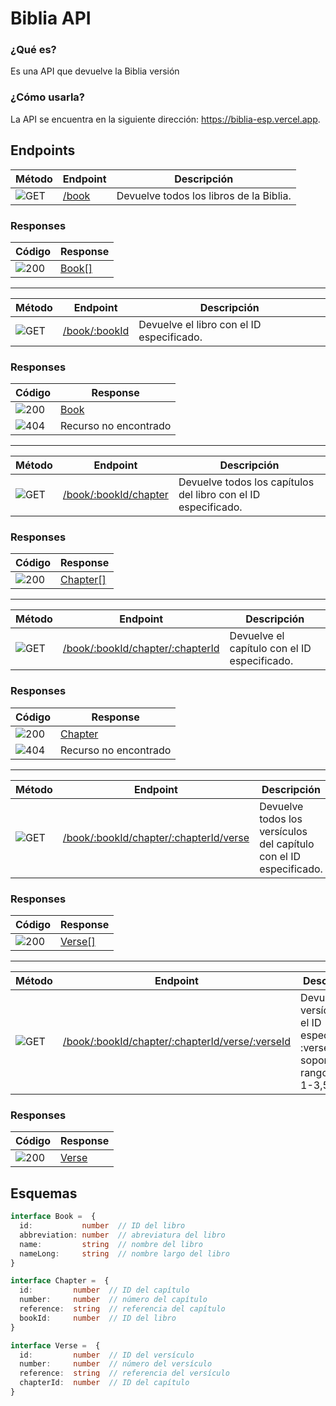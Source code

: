 # Biblia API

### ¿Qué es?

Es una API que devuelve la Biblia versión

### ¿Cómo usarla?

La API se encuentra en la siguiente dirección: <https://biblia-esp.vercel.app>.

## Endpoints

| Método | Endpoint | Descripción |
| --- | --- | --- |
| ![GET](https://img.shields.io/badge/GET-0D96F6?style=for-the-badge) | [/book](https://biblia.my.to/book) | Devuelve todos los libros de la Biblia. |

### Responses

| Código | Response |
| --- | --- |
| ![200](https://img.shields.io/badge/200-00C853?style=for-the-badge) | [Book[]](#esquemas) |

---

| Método | Endpoint | Descripción |
| --- | --- | --- |
| ![GET](https://img.shields.io/badge/GET-0D96F6?style=for-the-badge) | [/book/:bookId](https://biblia-esp.vercel.app/gen) | Devuelve el libro con el ID especificado. |

### Responses

| Código | Response |
| --- | --- |
| ![200](https://img.shields.io/badge/200-00C853?style=for-the-badge) | [Book](#esquemas) |
| ![404](https://img.shields.io/badge/404-FF1744?style=for-the-badge) | Recurso no encontrado |

---

| Método | Endpoint | Descripción |
| --- | --- | --- |
| ![GET](https://img.shields.io/badge/GET-0D96F6?style=for-the-badge) | [/book/:bookId/chapter](https://biblia-esp.vercel.app/book/gen/chapter) | Devuelve todos los capítulos del libro con el ID especificado. |

### Responses

| Código | Response |
| --- | --- |
| ![200](https://img.shields.io/badge/200-00C853?style=for-the-badge) | [Chapter[]](#esquemas) |

---

| Método | Endpoint | Descripción |
| --- | --- | --- |
| ![GET](https://img.shields.io/badge/GET-0D96F6?style=for-the-badge) | [/book/:bookId/chapter/:chapterId](https://biblia-esp.vercel.app/book/gen/chapter/1) | Devuelve el capítulo con el ID especificado. |

### Responses

| Código | Response |
| --- | --- |
| ![200](https://img.shields.io/badge/200-00C853?style=for-the-badge) | [Chapter](#esquemas) |
| ![404](https://img.shields.io/badge/404-FF1744?style=for-the-badge) | Recurso no encontrado |

---

| Método | Endpoint | Descripción |
| --- | --- | --- |
| ![GET](https://img.shields.io/badge/GET-0D96F6?style=for-the-badge) | [/book/:bookId/chapter/:chapterId/verse](https://biblia-esp.vercel.app/book/gen/chapter/1/verse) | Devuelve todos los versículos del capítulo con el ID especificado. |

### Responses

| Código | Response |
| --- | --- |
| ![200](https://img.shields.io/badge/200-00C853?style=for-the-badge) | [Verse[]](#esquemas) |

---

| Método | Endpoint | Descripción |
| --- | --- | --- |
| ![GET](https://img.shields.io/badge/GET-0D96F6?style=for-the-badge) | [/book/:bookId/chapter/:chapterId/verse/:verseId](https://biblia-esp.vercel.appbook/gen/chapter/1/verse/1) | Devuelve el versículo con el ID especificado. :verseId soporta rangos (ej. 1-3,5). |

### Responses

| Código | Response |
| --- | --- |
| ![200](https://img.shields.io/badge/200-00C853?style=for-the-badge) | [Verse](#esquemas) |

## Esquemas

```typescript
interface Book =  {
  id:           number  // ID del libro
  abbreviation: number  // abreviatura del libro
  name:         string  // nombre del libro
  nameLong:     string  // nombre largo del libro
}
```

```typescript
interface Chapter =  {
  id:         number  // ID del capítulo
  number:     number  // número del capítulo
  reference:  string  // referencia del capítulo
  bookId:     number  // ID del libro
}
```

```typescript
interface Verse =  {
  id:         number  // ID del versículo
  number:     number  // número del versículo
  reference:  string  // referencia del versículo
  chapterId:  number  // ID del capítulo
}
```
